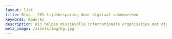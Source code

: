 ```yaml
---
layout: list
title: Blog | 20% tijdsbesparing door digitaal samenwerken
keywords: KbWorks
description: Wij helpen missievolle internationale organisaties met digitaal samenwerken. Door de juiste inzet én gebruik van Microsoft Teams en Office 365.
meta_image: /assets/img/bg.jpg
---
```

